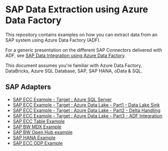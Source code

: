 # SAP Data Extraction using Azure Data Factory
This repository contains examples on how you can extract data from an SAP system using Azure Data Factory (ADF).

For a generic presentation on the different SAP Connectors delivered with ADF, see [SAP Data Integration using Azure Data Factory](https://github.com/Azure/Azure-DataFactory/blob/master/whitepaper/SAP%20Data%20Integration%20using%20Azure%20Data%20Factory.pdf).

This document assumes you're familiar with Azure Data Factory, DataBricks, Azure SQL Database, SAP, SAP HANA, oData & SQL.

## SAP Adapters
* [SAP ECC Example - Target : Azure SQL Server](SAPECCAdapter.md) 
* [SAP ECC Example - Target : Azure Data Lake - Part1 - Data Lake Sink](SAPECC_DataLake.md)
* [SAP ECC Example - Target : Azure Data Lake - Part2 - Delta Handling](SAPECC_DataLake2.md)
* [SAP ECC Example - Target : Azure Data Lake - Part3 - ADF Integration](SAPECC_DataLake3.md)
* [SAP ECC Table Example](SAPTableConnector.md)
* [SAP BW MDX Example](SAPBW_MDXAdapter.md)
* [SAP BW Open Hub example](SAPBW_OpenHub.md)
* [SAP HANA Example](SAPS4H_HANA.md)
* [SAP ECC ODP Example](SAPS4H_ODP.md)






